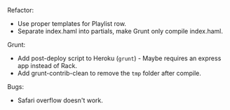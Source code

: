 Refactor:
* Use proper templates for Playlist row.
* Separate index.haml into partials, make Grunt only compile index.haml.

Grunt:
* Add post-deploy script to Heroku (`grunt`) - Maybe requires an express app instead of Rack.
* Add grunt-contrib-clean to remove the `tmp` folder after compile.

Bugs:
* Safari overflow doesn't work.

